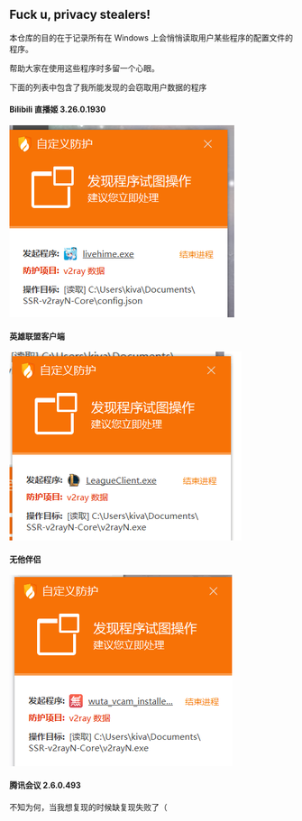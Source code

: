 ## Fuck u, privacy stealers!



本仓库的目的在于记录所有在 Windows 上会悄悄读取用户某些程序的配置文件的程序。

帮助大家在使用这些程序时多留一个心眼。



下面的列表中包含了我所能发现的会窃取用户数据的程序



#### Bilibili 直播姬 3.26.0.1930

![alt](evidence/livehime.png)

#### 英雄联盟客户端

![alt](evidence/lol.png)

#### 无他伴侣

![alt](evidence/wuta.png)

#### 腾讯会议 2.6.0.493

不知为何，当我想复现的时候缺复现失败了（